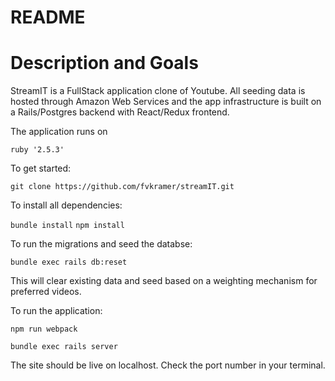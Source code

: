 # README


# Description and Goals

StreamIT is a FullStack application clone of Youtube. All seeding data is hosted through Amazon Web Services and the app infrastructure is built on a Rails/Postgres backend with React/Redux frontend. 

The application runs on 

`ruby '2.5.3'`

To get started:

`git clone https://github.com/fvkramer/streamIT.git`

To install all dependencies:

`bundle install`
`npm install`

To run the migrations and seed the databse:

`bundle exec rails db:reset`

This will clear existing data and seed based on a weighting mechanism for preferred videos.

To run the application:

`npm run webpack`

`bundle exec rails server`

The site should be live on localhost. Check the port number in your terminal.

